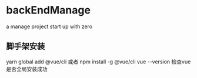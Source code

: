 # backEndManage
a manage project  start up with zero

## 脚手架安装
yarn global add @vue/cli  或者 npm install -g @vue/cli
vue --version 检查vue是否全局安装成功

